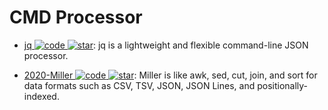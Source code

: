 # CMD Processor

- [jq ![code](https://ng-tech.icu/assets/code.svg) ![star](https://img.shields.io/github/stars/stedolan/jq)](https://github.com/stedolan/jq): jq is a lightweight and flexible command-line JSON processor.

- [2020-Miller ![code](https://ng-tech.icu/assets/code.svg) ![star](https://img.shields.io/github/stars/johnkerl/miller)](https://github.com/johnkerl/miller): Miller is like awk, sed, cut, join, and sort for data formats such as CSV, TSV, JSON, JSON Lines, and positionally-indexed.
